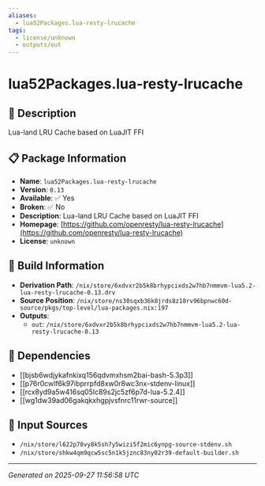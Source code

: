 ```yaml
---
aliases:
  - lua52Packages.lua-resty-lrucache
tags:
  - license/unknown
  - outputs/out
---
```


# lua52Packages.lua-resty-lrucache

## 📝 Description

Lua-land LRU Cache based on LuaJIT FFI

## 📋 Package Information

- **Name**: `lua52Packages.lua-resty-lrucache`
- **Version**: `0.13`
- **Available**: ✅ Yes
- **Broken**: ✅ No
- **Description**: Lua-land LRU Cache based on LuaJIT FFI
- **Homepage**: [https://github.com/openresty/lua-resty-lrucache](https://github.com/openresty/lua-resty-lrucache)
- **License**: `unknown`

## 🔧 Build Information

- **Derivation Path**: `/nix/store/6xdvxr2b5k8brhypcixds2w7hb7nmmvm-lua5.2-lua-resty-lrucache-0.13.drv`
- **Source Position**: `/nix/store/ns30sqxb36k8jrds8z18rv96bpnwc60d-source/pkgs/top-level/lua-packages.nix:197`
- **Outputs**:
  - `out`:  `/nix/store/6xdvxr2b5k8brhypcixds2w7hb7nmmvm-lua5.2-lua-resty-lrucache-0.13`

## 🔗 Dependencies

- [[bjsb6wdjykafnkixq156qdvmxhsm2bai-bash-5.3p3]]
- [[p76r0cwlf6k97ibprrpfd8xw0r8wc3nx-stdenv-linux]]
- [[rcx8yd9a5w416sq05lc89s2jc5zf6p7d-lua-5.2.4]]
- [[wg1dw39ad06gakqkxhgpjvsfnrc11rwr-source]]

## 📁 Input Sources

- `/nix/store/l622p70vy8k5sh7y5wizi5f2mic6ynpg-source-stdenv.sh`
- `/nix/store/shkw4qm9qcw5sc5n1k5jznc83ny02r39-default-builder.sh`

---
*Generated on 2025-09-27 11:56:58 UTC*
